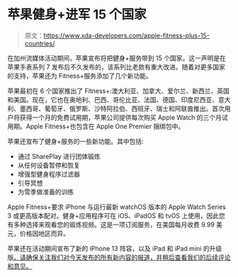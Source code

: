 # 苹果健身+进军 15 个国家

> 原文：<https://www.xda-developers.com/apple-fitness-plus-15-countries/>

在加州流媒体活动期间，苹果宣布将把健身+服务带到 15 个国家。这一声明是在苹果手表系列 7 发布后不久发布的，该系列比老款有重大改进。随着对更多国家的支持，苹果还为 Fitness+服务添加了几个新功能。

苹果最初在 6 个国家推出了 Fitness+:澳大利亚、加拿大、爱尔兰、新西兰、英国和美国。现在，它也在奥地利、巴西、哥伦比亚、法国、德国、印度尼西亚、意大利、墨西哥、葡萄牙、俄罗斯、沙特阿拉伯、西班牙、瑞士和阿联酋推出。首次用户将获得一个月的免费试用期，苹果公司提供每次购买 Apple Watch 的三个月试用期。Apple Fitness+也包含在 Apple One Premier 捆绑包中。

苹果还宣布了健身+服务的一些新功能。其中包括:

*   通过 SharePlay 进行团体锻炼
*   从任何设备暂停和恢复
*   增强型健身程序过滤器
*   引导冥想
*   为雪季做准备的训练

Apple Fitness+要求 iPhone 与运行最新 watchOS 版本的 Apple Watch Series 3 或更高版本配对。健身+应用程序可在 iOS、iPadOS 和 tvOS 上使用，因此您有多种选择来观看您的锻炼视频。这是一项订阅服务，在美国每月收费 9.99 美元，价格因地区而异。

苹果还在活动期间宣布了新的 iPhone 13 阵容，以及 iPad 和 iPad mini 的升级版[。请确保关注我们对今天发布的所有新内容的报道，并稍后查看我们的后续评论和意见。](https://www.xda-developers.com/apples-entry-level-ipad-9-is-a-contender-for-the-best-back-to-school-tablet/)